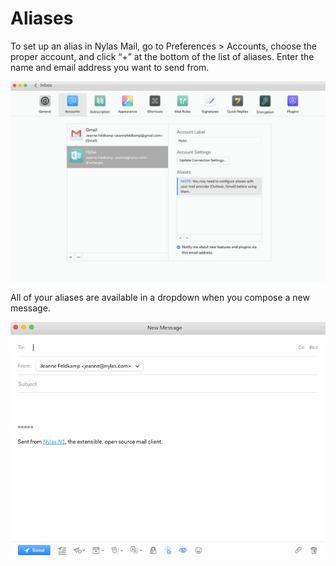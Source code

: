 <div id="container">

# Aliases

To set up an alias in Nylas Mail, go to Preferences > Accounts, choose the proper account, and click “+” at the bottom of the list of aliases. Enter the name and email address you want to send from.

![](208504087-aliases.gif)

All of your aliases are available in a dropdown when you compose a new message.

![](208504387-aliases_in_dropdown.gif)

</div>

